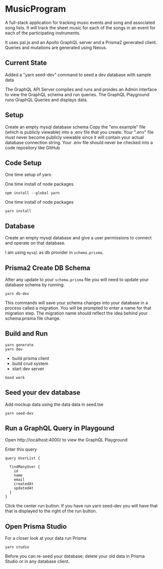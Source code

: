 # MusicProgram

A full-stack application for tracking music events and song and associated song lists. It will track the sheet music for each of the songs in an event for each of the participating instruments.

It uses pal.js and an Apollo GraphQL server and a Prisma2 generated client. Queries and mutations are generated using Nexus.


## Current State

Added a "yarn seed-dev" command to seed a dev database with sample data

The GraphQL API Server compiles and runs and proides an Admin interface to view the GraphQL schema and run queries.
The GraphQL Playground runs GraphQL Queries and displays data.


## Setup

Create an empty mysql database schema
Copy the "env.example" file (which is publicly viewable) into a .env file that you create.
Your ".env" file must never become publicly viewable since it will contain your actual database connection string.
Your .env file should never be checked into a code repository like GitHub


## Code Setup

One time setup of yarn

One time install of node packages

```shell
npm install --global yarn
```

One time install of node packages

```shell
yarn install
```

## Database

Create an empty mysql database and give a user permissions to connect and operate on that database.

I am using `mysql` as db provider in `schema.prisma`.


## Prisma2 Create DB Schema

After any update to your `schema.prisma` file you will need to update your database schema by running:

```shell
yarn db-dev
```

This commands will save your schema changes into your database in a process called a migration. You will be prompted to enter a name for that migration step. The migration name should reflect the idea behind your schema.prisma file change.



## Build and Run

```shell
yarn generate
yarn dev
```

- build prisma client
- build crud system
- start dev server

`Good work`

## Seed your dev database

Add mockup data using the data data in seed.tse

```shell
yarn seed-dev
```


## Run a GraphQL Query in Playgound

Open http://localhost:4000/ to view the GraphQL Playground

Enter this query

```shell
query UserList {

  findManyUser {
    id
    name
    email
    createdAt
    updatedAt
  }
}
```

Click the center run button. If you have run yarn seed-dev you will have that that is displayed to the right of the run button.

## Open Prisma Studio

For a closer look at your data run Prisma

```shell
yarn studio
```

Before you can re-seed your database; delete your old data in Prisma Studio or in any database client.
